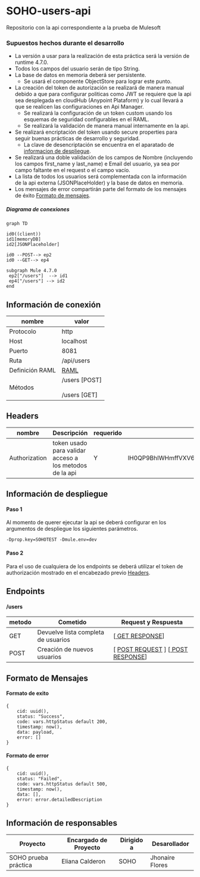 # SOHO-users-api
Repositorio con la api correspondiente a la prueba de Mulesoft

### Supuestos hechos durante el desarrollo

- La versión a usar para la realización de esta práctica será la versión de runtime 4.7.0.
- Todos los campos del usuario serán de tipo String.
- La base de datos en memoria deberá ser persistente.
    - Se usará el componente ObjectStore para lograr este punto.
- La creación del token de autorización se realizará de manera manual debido a que para configurar politicas como JWT se requiere que la api sea desplegada en cloudHub (Anypoint Plataform) y lo cual llevará a que se realicen las configuraciones en Api Manager.
    - Se realizará la configuración de un token custom usando los esquemas de seguridad configurables en el RAML.
    - Se realizará la validación de manera manual internamente en la api.
- Se realizará encriptación del token usando secure properties para seguir buenas prácticas de desarrollo y seguridad.
    - La clave de desencriptación se encuentra en el aparatado de [informacion de despliegue](#ides1).
- Se realizará una doble validación de los campos de Nombre (incluyendo los campos first_name y last_name) e Email del usuario, ya sea por campo faltante en el request o el campo vacío.
- La lista de todos los usuarios será complementada con la información de la api externa (JSONPlaceHolder) y la base de datos en memoria.
- Los mensajes de error compartirán parte del formato de los mensajes de éxito [Formato de mensajes](#fom1).

##### Diagrama de conexiones

```mermaid
graph TD

id0((client)) 
id1[memoryDB]
id2[JSONPlaceholder]

id0 --POST--> ep2 
id0 --GET--> ep4

subgraph Mule 4.7.0
 ep2["/users"]  --> id1
 ep4["/users"] --> id2
end
```

<div style="page-break-after: always; break-after: page;"></div>

## Información de conexión

| nombre                   | valor                                                        |
| ---------------------- | ------------------------------------------------------------ |
| Protocolo               | http                                      
| Host                   | localhost                                             |
| Puerto                   | 8081                                                          |
| Ruta                   | /api/users                |
| Definición RAML | [RAML](src/main/resources/api/api-users.raml) |
| Métodos                | /users  [POST] <br /><br />/users [GET] |

<div id='he1'> </div>

## Headers

| nombre             |Descripción                                                  | requerido | Valor
| ---------------- |  ------------------------------------------------------------ | -------- | ------- |
| Authorization       | token usado para validar acceso a los metodos de la api                      | Y      | lH0QP9BhIWHmffVXV6vcXxCHtXLu1hiDUetTKEkhRwpfKdK1hyRlc6wJiG7TViS9 |

<div id='ides1'> </div>

## Información de despliegue

#### Paso 1
Al momento de querer ejecutar la api se deberá configurar en los argumentos de despliegue los siguientes parámetros.
    
    -Dprop.key=SOHOTEST -Dmule.env=dev

#### Paso 2
Para el uso de cualquiera de los endpoints se deberá utilizar el token de authorización mostrado en el encabezado previo [Headers](#he1).


## Endpoints


#### /users


| metodo |  Cometido              | Request y Respuesta |
 | ------ |  -------------- | -------------------------- |
 | GET  | Devuelve lista completa de usuarios |  [[ GET RESPONSE](src/main/resources/api/Examples/Responses/Response-get-users.json)]                          |
| POST    | Creación de nuevos usuarios|  [ [ POST REQUEST](src/main/resources/api/Examples/Request/Request-users.json) ]  [[ POST RESPONSE](src/main/resources/api/Examples/Responses/Response-add-users.json)]                                             |

<div id='fom1'> </div>

## Formato de Mensajes

#### Formato de exito
    {
        cid: uuid(),
        status: "Success",
        code: vars.httpStatus default 200,
        timestamp: now(),
        data: payload,
        error: []
    }

#### Formato de error
    {
        cid: uuid(),
        status: "Failed",
        code: vars.httpStatus default 500,
        timestamp: now(),
        data: [],
        error: error.detailedDescription
    }

## Información de responsables

| Proyecto                                    | Encargado de Proyecto | Dirigido a     | Desarollador  |
| ------------------------------------------ | -------------------- | -------------------- | ---------- |
| SOHO prueba práctica | Eliana Calderon    | SOHO | Jhonaire Flores|

